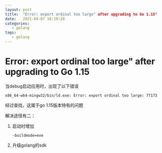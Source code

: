 ```yaml
---
layout: post
title:  "Error: export ordinal too large" after upgrading to Go 1.15"
date:   2021-04-07 16:19:28
categories: 
   - golang
tags:
   - golang
---
```


# Error: export ordinal too large" after upgrading to Go 1.15

当debug启动应用时，出现了以下错误

```
x86_64-w64-mingw32/bin/ld.exe: Error: export ordinal too large: 77173
```

经过查找，这属于go 1.15版本特有的问题

解决途径有二：

1. 启动时增加
   ```
   -buildmode=exe
   ```
2. 升级golang的sdk
